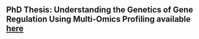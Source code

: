 ## PhD Thesis: Understanding the Genetics of Gene Regulation Using Multi-Omics Profiling available [here](https://deepblue.lib.umich.edu/handle/2027.42/151691)  